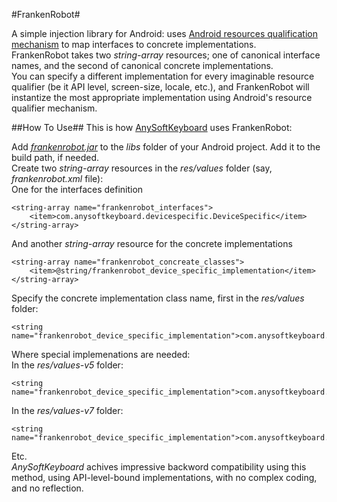 #FrankenRobot#

A simple injection library for Android: uses [Android resources qualification mechanism](http://developer.android.com/guide/topics/resources/providing-resources.html#table2) to map interfaces to concrete implementations.<br>
FrankenRobot takes two _string-array_ resources; one of canonical interface names, and the second of canonical concrete implementations.<br>
You can specify a different implementation for every imaginable resource qualifier (be it API level, screen-size, locale, etc.), and FrankenRobot will instantize the most appropriate implementation using Android's resource qualifier mechanism.

##How To Use##
This is how [AnySoftKeyboard](https://github.com/AnySoftKeyboard/AnySoftKeyboard) uses FrankenRobot:

Add _[frankenrobot.jar](https://github.com/menny/FrankenRobot/raw/master/frankenrobot.jar)_ to the _libs_ folder of your Android project. Add it to the build path, if needed.<br>
Create two _string-array_ resources in the _res/values_ folder (say, _frankenrobot.xml_ file):<br>
One for the interfaces definition

    <string-array name="frankenrobot_interfaces">
        <item>com.anysoftkeyboard.devicespecific.DeviceSpecific</item>
    </string-array>

And another _string-array_ resource for the concrete implementations

    <string-array name="frankenrobot_concreate_classes">
        <item>@string/frankenrobot_device_specific_implementation</item>
    </string-array>
    
Specify the concrete implementation class name, first in the _res/values_ folder:

    <string name="frankenrobot_device_specific_implementation">com.anysoftkeyboard.devicespecific.DeviceSpecific_V3</string>

Where special implemenations are needed:<br>
In the _res/values-v5_ folder:

    <string name="frankenrobot_device_specific_implementation">com.anysoftkeyboard.devicespecific.DeviceSpecific_V5</string>

In the _res/values-v7_ folder:

    <string name="frankenrobot_device_specific_implementation">com.anysoftkeyboard.devicespecific.DeviceSpecific_V7</string>

Etc.<br>
_AnySoftKeyboard_ achives impressive backword compatibility using this method, using API-level-bound implementations, with no complex coding, and no reflection.
